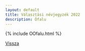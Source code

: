 ```yaml
---
layout: default
title: Választási névjegyzék 2022
description: Ófalu
---
```


{% include OOfalu.html %}

[Vissza](./)